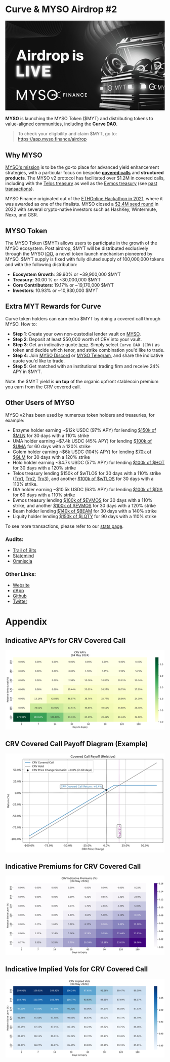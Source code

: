 # Curve & MYSO Airdrop #2
![MYSO Airdrop](img/airdrop.jpg "MYSO Airdrop")

**MYSO** is launching the MYSO Token (\$MYT) and distributing tokens to value-aligned communities, including the **Curve DAO**. 

> To check your eligibility and claim \$MYT, go to: https://app.myso.finance/airdrop


## Why MYSO
[MYSO's mission](https://www.myso.finance/) is to be the go-to place for advanced yield enhancement strategies, with a particular focus on bespoke **[covered calls](https://cointelegraph.com/explained/covered-call-options-strategy)** and **structured products**. The MYSO v2 protocol has facilitated over \$1.2M in covered calls, including with the [Telos treasury](https://medium.com/mysofinance/first-native-tlos-covered-call-successfully-completed-cbd69f5e6f3d) as well as the [Evmos treasury](https://medium.com/mysofinance/myso-evmos-treasury-debut-covered-call-strategy-512f6f9b2226) (see [past transactions](#other-users-of-myso)).

MYSO Finance originated out of the [ETHOnline Hackathon in 2021](https://ethglobal.medium.com/ethonline-2021-8bd473b78b99), where it was awarded as one of the finalists. MYSO closed a [\$2.4M seed round](https://medium.com/mysofinance/myso-closes-2-4m-seed-round-2f4f8114144e) in 2022 with several crypto-native investors such as HashKey, Wintermute, Nexo, and GSR.

## MYSO Token
The MYSO Token (\$MYT) allows users to participate in the growth of the MYSO ecosystem. Post airdrop, \$MYT will be distributed exclusively through the MYSO [IOO](https://twitter.com/MysoFinance/status/1785023287459713145), a novel token launch mechanism pioneered by MYSO. \$MYT supply is fixed with fully diluted supply of 100,000,000 tokens and with the following distribution:
* **Ecosystem Growth**: 39.90% or ~39,900,000 \$MYT
* **Treasury**: 30.00 % or ~30,000,000 \$MYT
* **Core Contributors**: 19.17% or ~19,170,000 \$MYT
* **Investors**: 10.93% or ~10,930,000 \$MYT

## Extra MYT Rewards for Curve
Curve token holders can earn extra \$MYT by doing a covered call through MYSO. How to:
* **Step 1**: Create your own non-custodial lender vault on [MYSO](https://app.myso.finance/vaults).
* **Step 2**: Deposit at least \$50,000 worth of CRV into your vault.
* **Step 3**: Get an indicative quote [here](https://myso-covered-call.streamlit.app). Simply select `Curve DAO (CRV)` as token and decide which tenor, and strike combination you'd like to trade.
* **Step 4**: Join [MYSO Discord](https://t.co/hS2cTTd4LE) or [MYSO Telegram](https://t.me/MysoFinance), and share the indicative quote you'd like to trade.
* **Step 5**: Get matched with an institutional trading firm and receive 24% APY in \$MYT.

Note: the \$MYT yield is **on top** of the organic upfront stablecoin premium you earn from the CRV covered call.


## Other Users of MYSO
MYSO v2 has been used by numerous token holders and treasuries, for example:
* Enzyme holder earning ~\$12k USDC (97% APY) for lending [\$150k of \$MLN](https://etherscan.io/tx/0x1a13d7458ccb1611c0f7f75ffe49372b71b797d22a5ad8717bff8f036b04338e) for 30 days with a 110% strike
* UMA holder earning ~\$7.4k USDC (45% APY) for lending [\$100k of \$UMA](https://etherscan.io/tx/0x2f43a000819fcfb7561e77b0c6a55a45e84f2504ac12ed5c930a1874a28284cc) for 60 days with a 120% strike
* Golem holder earning ~\$6k USDC (104% APY) for lending [\$70k of \$GLM](https://etherscan.io/tx/0xf4c3905a1851eaffae4f25a38dc9b435db5bf15bba27120cd235e7e0d2ed0363) for 30 days with a 120% strike
* Holo holder earning ~\$4.7k USDC (57% APY) for lending [\$100k of \$HOT](https://etherscan.io/tx/0x003e878355734a7902343a9d6b781e212121e72f84020cd06aa3d688bb62e18c) for 30 days with a 120% strike
* Telos treasury lending \$150k of \$wTLOS for 30 days with a 110% strike ([Trx1](https://www.teloscan.io/tx/0xba6e00f66c05680dcab76e603e617501091b96a4b187c35f44469c4e35193fc3), [Trx2](https://www.teloscan.io/tx/0xe70f2e40442d5d276589686c9934a2d72492755db390795bb542ea7a3bc56bf1), [Trx3](https://www.teloscan.io/tx/0x4e07294253097871f3d20ffe7b9d91beca11b4f286f0cab5c3edd23912a7122c)), and another [\$100k of \$wTLOS](https://www.teloscan.io/tx/0x2db20b52cd3d5250b67a85c8700091a6411c1513683e313122b72619b3f2465d) for 30 days with a 110% strike.
* DIA holder earning ~\$10.5k USDC (63% APY) for lending [\$100k of \$DIA](https://etherscan.io/tx/0x67f53cca963843035041a129626342fbd2581c3233615c8b33e80d3cee880cac) for 60 days with a 110% strike
* Evmos treasury lending [\$100k of \$EVMOS](https://escan.live/tx/0x43decacfac2fef8eaae6ae4d3f60ec125776418fc1abf7f2b2611b8737b6b8ef) for 30 days with a 110% strike, and another [\$100k of \$EVMOS](https://escan.live/tx/0x43decacfac2fef8eaae6ae4d3f60ec125776418fc1abf7f2b2611b8737b6b8ef) for 30 days with a 120% strike
* Beam holder lending [\$140k of \$BEAM](https://etherscan.io/tx/0x4fa00e8611f60e149f7bf6f65fcadf94889ecfb9ca147a8538f045d78210ebc2) for 30 days with a 140% strike
* Liquity holder lending [\$150k of \$LQTY](https://etherscan.io/tx/0x408fd3633f8a678b3c42ab0f57bc964e4ce98c016b323c7d564459df3f262dd4) for 90 days with a 110% strike

To see more transactions, please refer to our [stats page](https://app.myso.finance/stats/loans).

### Audits:
- [Trail of Bits](https://github.com/trailofbits/publications/blob/master/reviews/2023-04-mysoloans-securityreview.pdf)
- [Statemind](https://github.com/statemindio/public-audits/blob/main/Myso%20Finance/2023-08-15_Myso_v2.pdf)
- [Omniscia](https://omniscia.io/reports/myso-finance-lending-protocol-644911cef1412d00142bf698/)

### Other Links:
- [Website](https://www.myso.finance/)
- [dApp](https://app.myso.finance/)
- [Github](https://github.com/mysofinance)
- [Twitter](https://twitter.com/MysoFinance)

# Appendix


## Indicative APYs for CRV Covered Call
![CRV Covered Call APYs for various Strikes and Tenors](img/crv-covered-call-apys.png "CRV Covered Call APYs for various Strikes and Tenors")

## CRV Covered Call Payoff Diagram (Example)
![CRV Covered Call with 110% Strike and 60 Days Tenor](img/crv-covered-call-110-30d.png "CRV Covered Call with 110% Strike and 60 Days Tenor")

## Indicative Premiums for CRV Covered Call
![CRV Covered Call Premiums for various Strikes and Tenors](img/crv-covered-call-premiums.png "CRV Covered Call Premiums for various Strikes and Tenors")

## Indicative Implied Vols for CRV Covered Call
![CRV Covered Call Implied Vols for various Strikes and Tenors](img/crv-covered-call-implied-vols.png "CRV Covered Call Implied Vols for various Strikes and Tenors")